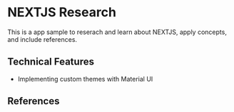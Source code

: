 # NEXTJS Research

This is a app sample to reserach and learn about NEXTJS, apply concepts, and include references.

## Technical Features

- Implementing custom themes with Material UI 

## References